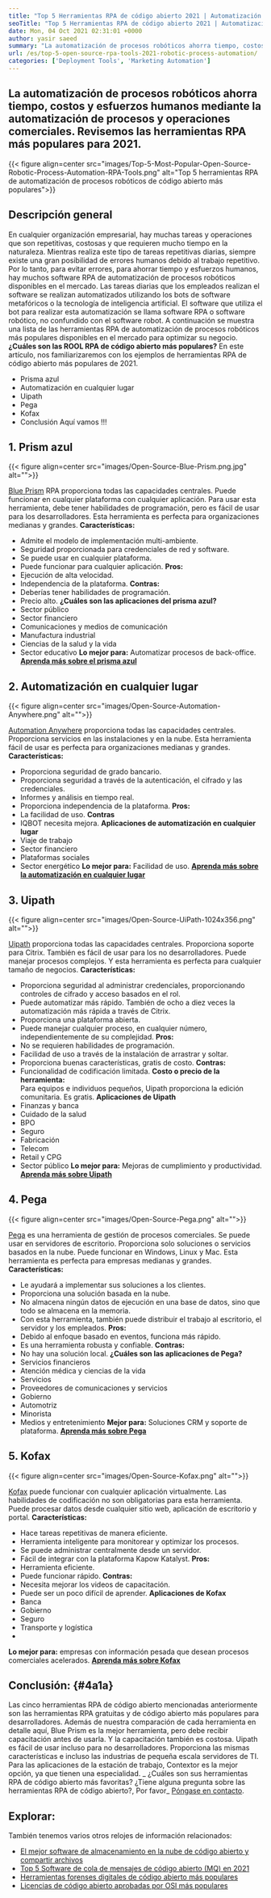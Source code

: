 ```yaml
---
title: "Top 5 Herramientas RPA de código abierto 2021 | Automatización de procesos robóticos" 
seoTitle: "Top 5 Herramientas RPA de código abierto 2021 | Automatización de procesos robóticos" 
date: Mon, 04 Oct 2021 02:31:01 +0000
author: yasir saeed
summary: "La automatización de procesos robóticos ahorra tiempo, costos y esfuerzos humanos mediante la automatización de procesos y operaciones comerciales. Revisemos las herramientas RPA más populares para 2021." 
url: /es/top-5-open-source-rpa-tools-2021-robotic-process-automation/
categories: ['Deployment Tools', 'Marketing Automation']
---
```


## La automatización de procesos robóticos ahorra tiempo, costos y esfuerzos humanos mediante la automatización de procesos y operaciones comerciales. Revisemos las herramientas RPA más populares para 2021.

{{< figure align=center src="images/Top-5-Most-Popular-Open-Source-Robotic-Process-Automation-RPA-Tools.png" alt="Top 5 herramientas RPA de automatización de procesos robóticos de código abierto más populares">}}


## **Descripción general** 
En cualquier organización empresarial, hay muchas tareas y operaciones que son repetitivas, costosas y que requieren mucho tiempo en la naturaleza. Mientras realiza este tipo de tareas repetitivas diarias, siempre existe una gran posibilidad de errores humanos debido al trabajo repetitivo. Por lo tanto, para evitar errores, para ahorrar tiempo y esfuerzos humanos, hay muchos software RPA de automatización de procesos robóticos disponibles en el mercado.
Las tareas diarias que los empleados realizan el software se realizan automatizados utilizando los bots de software metafóricos o la tecnología de inteligencia artificial. El software que utiliza el bot para realizar esta automatización se llama software RPA o software robótico, no confundido con el software robot. A continuación se muestra una lista de las herramientas RPA de automatización de procesos robóticos más populares disponibles en el mercado para optimizar su negocio.
**¿Cuáles son las ROOL RPA de código abierto más populares?** En este artículo, nos familiarizaremos con los ejemplos de herramientas RPA de código abierto más populares de 2021.
  * Prisma azul
  * Automatización en cualquier lugar
  * Uipath
  * Pega
  * Kofax
  * Conclusión
Aquí vamos !!!

## 1. Prism azul

{{< figure align=center src="images/Open-Source-Blue-Prism.png.jpg" alt="">}}

[Blue Prism][1] RPA proporciona todas las capacidades centrales. Puede funcionar en cualquier plataforma con cualquier aplicación. Para usar esta herramienta, debe tener habilidades de programación, pero es fácil de usar para los desarrolladores. Esta herramienta es perfecta para organizaciones medianas y grandes.
**Características:** 
  * Admite el modelo de implementación multi-ambiente.
  * Seguridad proporcionada para credenciales de red y software.
  * Se puede usar en cualquier plataforma.
  * Puede funcionar para cualquier aplicación.
**Pros:**  
  * Ejecución de alta velocidad.
  * Independencia de la plataforma.
**Contras:** 
  * Deberías tener habilidades de programación.
  * Precio alto.
**¿Cuáles son las aplicaciones del prisma azul?** 
  * Sector público
  * Sector financiero
  * Comunicaciones y medios de comunicación
  * Manufactura industrial
  * Ciencias de la salud y la vida
  * Sector educativo
**Lo mejor para:**  Automatizar procesos de back-office.
**[Aprenda más sobre el prisma azul][1]**

## 2. Automatización en cualquier lugar

{{< figure align=center src="images/Open-Source-Automation-Anywhere.png" alt="">}}

[Automation Anywhere][2] proporciona todas las capacidades centrales. Proporciona servicios en las instalaciones y en la nube. Esta herramienta fácil de usar es perfecta para organizaciones medianas y grandes.
**Características:** 
  * Proporciona seguridad de grado bancario.
  * Proporciona seguridad a través de la autenticación, el cifrado y las credenciales.
  * Informes y análisis en tiempo real.
  * Proporciona independencia de la plataforma.
**Pros:**  
  * La facilidad de uso.
**Contras**
  * IQBOT necesita mejora.
**Aplicaciones de automatización en cualquier lugar** 
  * Viaje de trabajo
  * Sector financiero
  * Plataformas sociales
  * Sector energético
**Lo mejor para:**  Facilidad de uso.
**[Aprenda más sobre la automatización en cualquier lugar][2]**

## 3. Uipath

{{< figure align=center src="images/Open-Source-UiPath-1024x356.png" alt="">}}

[Uipath][3] proporciona todas las capacidades centrales. Proporciona soporte para Citrix. También es fácil de usar para los no desarrolladores. Puede manejar procesos complejos. Y esta herramienta es perfecta para cualquier tamaño de negocios.
**Características:** 
  * Proporciona seguridad al administrar credenciales, proporcionando controles de cifrado y acceso basados ​​en el rol.
  * Puede automatizar más rápido. También de ocho a diez veces la automatización más rápida a través de Citrix.
  * Proporciona una plataforma abierta.
  * Puede manejar cualquier proceso, en cualquier número, independientemente de su complejidad.
**Pros:**  
  * No se requieren habilidades de programación.
  * Facilidad de uso a través de la instalación de arrastrar y soltar.
  * Proporciona buenas características, gratis de costo.
**Contras:** 
  * Funcionalidad de codificación limitada.
**Costo o precio de la herramienta:**  
Para equipos e individuos pequeños, Uipath proporciona la edición comunitaria. Es gratis.
**Aplicaciones de Uipath** 
  * Finanzas y banca
  * Cuidado de la salud
  * BPO
  * Seguro
  * Fabricación
  * Telecom
  * Retail y CPG
  * Sector público
**Lo mejor para:**  Mejoras de cumplimiento y productividad.
**[Aprenda más sobre Uipath][3]**

## 4. Pega

{{< figure align=center src="images/Open-Source-Pega.png" alt="">}}

[Pega][4] es una herramienta de gestión de procesos comerciales. Se puede usar en servidores de escritorio. Proporciona solo soluciones o servicios basados ​​en la nube. Puede funcionar en Windows, Linux y Mac. Esta herramienta es perfecta para empresas medianas y grandes.
**Características:** 
  * Le ayudará a implementar sus soluciones a los clientes.
  * Proporciona una solución basada en la nube.
  * No almacena ningún datos de ejecución en una base de datos, sino que todo se almacena en la memoria.
  * Con esta herramienta, también puede distribuir el trabajo al escritorio, el servidor y los empleados.
**Pros:**  
  * Debido al enfoque basado en eventos, funciona más rápido.
  * Es una herramienta robusta y confiable.
**Contras:** 
  * No hay una solución local.
**¿Cuáles son las aplicaciones de Pega?** 
  * Servicios financieros
  * Atención médica y ciencias de la vida
  * Servicios
  * Proveedores de comunicaciones y servicios
  * Gobierno
  * Automotriz
  * Minorista
  * Medios y entretenimiento
**Mejor para:**  Soluciones CRM y soporte de plataforma.
**[Aprenda más sobre Pega][4]**

## 5. Kofax

{{< figure align=center src="images/Open-Source-Kofax.png" alt="">}}

[Kofax][5] puede funcionar con cualquier aplicación virtualmente. Las habilidades de codificación no son obligatorias para esta herramienta. Puede procesar datos desde cualquier sitio web, aplicación de escritorio y portal.
**Características:** 
  * Hace tareas repetitivas de manera eficiente.
  * Herramienta inteligente para monitorear y optimizar los procesos.
  * Se puede administrar centralmente desde un servidor.
  * Fácil de integrar con la plataforma Kapow Katalyst.
**Pros:**  
  * Herramienta eficiente.
  * Puede funcionar rápido.
**Contras:** 
  * Necesita mejorar los videos de capacitación.
  * Puede ser un poco difícil de aprender.
**Aplicaciones de Kofax** 
  * Banca
  * Gobierno
  * Seguro
  * Transporte y logística
  *
**Lo mejor para:**  empresas con información pesada que desean procesos comerciales acelerados.
**[Aprenda más sobre Kofax][5]**

## **Conclusión:**  {#4a1a}

Las cinco herramientas RPA de código abierto mencionadas anteriormente son las herramientas RPA gratuitas y de código abierto más populares para desarrolladores. Además de nuestra comparación de cada herramienta en detalle aquí, Blue Prism es la mejor herramienta, pero debe recibir capacitación antes de usarla. Y la capacitación también es costosa. Uipath es fácil de usar incluso para no desarrolladores. Proporciona las mismas características e incluso las industrias de pequeña escala servidores de TI. Para las aplicaciones de la estación de trabajo, Contextor es la mejor opción, ya que tienen una especialidad.
_ ¿Cuáles son sus herramientas RPA de código abierto más favoritas? ¿Tiene alguna pregunta sobre las herramientas RPA de código abierto?, Por favor_ [Póngase en contacto][6].

## Explorar:
También tenemos varios otros relojes de información relacionados:
  * [El mejor software de almacenamiento en la nube de código abierto y compartir archivos][7]
  * [Top 5 Software de cola de mensajes de código abierto (MQ) en 2021][8]
  * [Herramientas forenses digitales de código abierto más populares][9]
  * [Licencias de código abierto aprobadas por OSI más populares][10]



[1]: https://www.blueprism.com/
[2]: https://www.automationanywhere.com/
[3]: https://www.uipath.com/
[4]: https://www.pega.com/
[5]: https://www.kofax.com/
[6]: mailto:yasir.saeed@aspose.com
[7]: https://products.containerize.com/backup-and-sync/
[8]: https://blog.containerize.com/message-queue-software/top-5-open-source-message-queue-software-in-2021/
[9]: https://blog.containerize.com/digital-forensic-tools/top-5-open-source-digital-forensic-tools-in-2021/
[10]: https://blog.containerize.com/licenses-standards/top-5-most-popular-osi-approved-open-source-licenses-of-2021/
